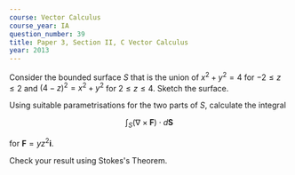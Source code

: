 ```yaml
---
course: Vector Calculus
course_year: IA
question_number: 39
title: Paper 3, Section II, C Vector Calculus
year: 2013
---
```




Consider the bounded surface $S$ that is the union of $x^{2}+y^{2}=4$ for $-2 \leqslant z \leqslant 2$ and $(4-z)^{2}=x^{2}+y^{2}$ for $2 \leqslant z \leqslant 4$. Sketch the surface.

Using suitable parametrisations for the two parts of $S$, calculate the integral

$$\int_{S}(\nabla \times \mathbf{F}) \cdot d \mathbf{S}$$

for $\mathbf{F}=y z^{2} \mathbf{i}$.

Check your result using Stokes's Theorem.